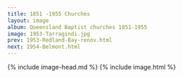 ```yaml
---
title: 1851 -1955 Churches
layout: image
album: Queensland Baptist churches 1851-1955
image: 1953-Tarragindi.jpg
prev: 1953-Redland-Bay-renov.html
next: 1954-Belmont.html
---
```

 {% include image-head.md %}
{% include image.html %}